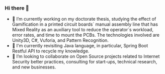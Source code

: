 ### Hi there 👋




- 🔭 I’m currently working on my doctorate thesis, studying the effect of Gamification in a printed circuit boards´ manual assembly line that has Mixed Reality as an auxiliary tool to reduce the operator´s workload, error rates, and time to mount the PCBs. The technologies involved are Unity3D, C#, Vuforia, and Pattern Recognition.
- 🌱 I'm currently revisiting Java language, in particular, Spring Boot Restful API to recycle my knowledge.
- 👯 I’m looking to collaborate on Open Source projects related to Internet Security better practices, consulting for start-ups, technical research, and new businesses.


<!--
-->
